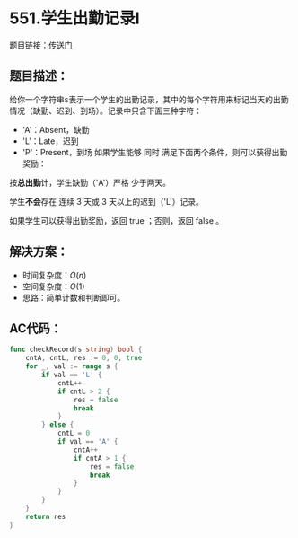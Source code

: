 # 551.学生出勤记录I
题目链接：[传送门](https://leetcode-cn.com/problems/student-attendance-record-i/)

## 题目描述：
给你一个字符串s表示一个学生的出勤记录，其中的每个字符用来标记当天的出勤情况（缺勤、迟到、到场）。记录中只含下面三种字符：

- 'A'：Absent，缺勤
- 'L'：Late，迟到
- 'P'：Present，到场
如果学生能够 同时 满足下面两个条件，则可以获得出勤奖励：

按**总出勤**计，学生缺勤（'A'）严格 少于两天。

学生**不会**存在 连续 3 天或 3 天以上的迟到（'L'）记录。

如果学生可以获得出勤奖励，返回 true ；否则，返回 false 。

## 解决方案：
- 时间复杂度：$O(n)$
- 空间复杂度：$O(1)$
- 思路：简单计数和判断即可。

## AC代码：
```go
func checkRecord(s string) bool {
	cntA, cntL, res := 0, 0, true
	for _, val := range s {
		if val == 'L' {
			cntL++
			if cntL > 2 {
				res = false
				break
			}
		} else {
			cntL = 0
			if val == 'A' {
				cntA++
				if cntA > 1 {
					res = false
					break
				}
			}
		}
	}
	return res
}
```